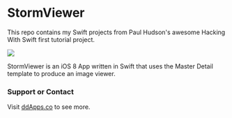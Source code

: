 # StormViewer
This repo contains my Swift projects from Paul Hudson's awesome Hacking With Swift first tutorial project.

![](https://raw.githubusercontent.com/duliodenis/HackingWithSwift/master/art/HackingWithSwift.png)

StormViewer is an iOS 8 App written in Swift that uses the Master Detail template to produce an image viewer.

### Support or Contact
Visit [ddApps.co](http://ddapps.co) to see more.
